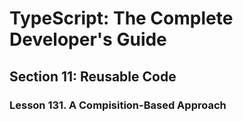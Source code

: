 # TypeScript: The Complete Developer's Guide

## Section 11: Reusable Code

### Lesson 131. A Compisition-Based Approach
